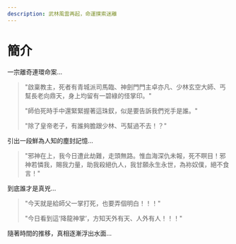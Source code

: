 ```yaml
---
description: 武林風雲再起，命運撲索迷離
---
```


# 簡介

一宗離奇連環命案...

> "啟稟教主，死者有青城派司馬臨、神劍門門主卓亦凡、少林玄空大師、丐幫長老向鼎天，身上均留有一碧綠的怪掌印。"
>
> "師伯死時手中還緊緊握著這珠釵，似是要告訴我們兇手是誰。"
>
> "除了皇帝老子，有誰夠膽跟少林、丐幫過不去！？"

引出一段鮮為人知的塵封記憶...

> "邪神在上，我今日遭此劫難，走頭無路。惟血海深仇未報，死不瞑目！邪神若憐我，賜我力量，助我殺絕仇人，我甘願永生永世，為袮奴僕，絕不食言！"

到底誰才是真兇...

> "今天就是給師父一掌打死，也要弄個明白！！！"
>
> "今日看到這‘降龍神掌’，方知天外有天、人外有人！！！"

隨著時間的推移，真相逐漸浮出水面...


